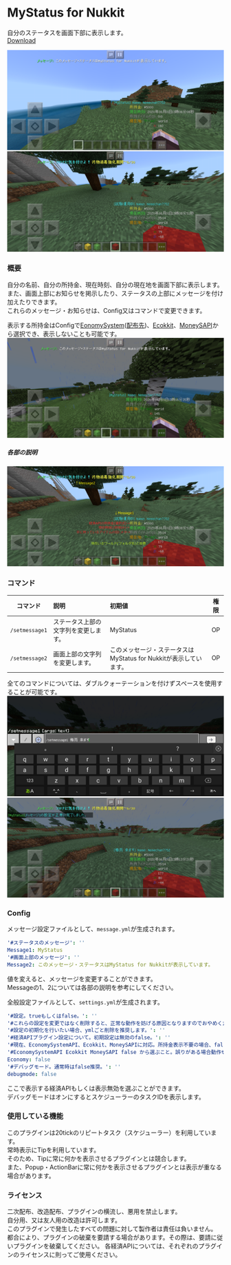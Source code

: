 # MyStatus for Nukkit
自分のステータスを画面下部に表示します。  
[Download](https://forum.mcbe.jp/resources/422/download)  
  
![画像0](picture/200pic1.png)  
![画像1](picture/200pic2.png)  
  
  
### 概要
自分の名前、自分の所持金、現在時刻、自分の現在地を画面下部に表示します。  
また、画面上部にお知らせを掲示したり、ステータスの上部にメッセージを付け加えたりできます。  
これらのメッセージ・お知らせは、Config又はコマンドで変更できます。  
  
表示する所持金はConfigで[EonomySystem](https://github.com/tedo0627/Horizon-2nd/blob/master/Plugins/EconomySystemAPI.jar)([配布先](https://github.com/tedo0627/Horizon-2nd))、[Ecokkit](https://forum.mcbe.jp/resources/476/)、[MoneySAPI](https://github.com/CoSSeDevelopmentTeam/MoneySAPI/releases)から選択でき、表示しないことも可能です。  
![画像1.5](picture/200pic5.png)  
  
##### 各部の説明   
![画像2](picture/200pic6.png)  

### コマンド
|コマンド|説明|初期値|権限|
|:-:|:--|:--|:-:|
|`/setmessage1`|ステータス上部の文字列を変更します。|MyStatus|OP|
|`/setmessage2`|画面上部の文字列を変更します。|このメッセージ・ステータスはMyStatus for Nukkitが表示しています。|OP|
  
全てのコマンドについては、ダブルクォーテーションを付けずスペースを使用することが可能です。   
![画像3](picture/200pic3.png)  
![画像4](picture/200pic4.png)  
  
### Config
メッセージ設定ファイルとして、`message.yml`が生成されます。  
```yaml
'#ステータスのメッセージ': ''
Message1: MyStatus
'#画面上部のメッセージ': ''
Message2: このメッセージ・ステータスはMyStatus for Nukkitが表示しています。
```
値を変えると、メッセージを変更することができます。  
Messageの1、2については各部の説明を参考にしてください。  

全般設定ファイルとして、`settings.yml`が生成されます。  
```yaml
'#設定。trueもしくはfalse。': ''
'#これらの設定を変更ではなく削除すると、正常な動作を妨げる原因となりますのでおやめください。': ''
'#設定の初期化を行いたい場合、ymlごと削除を推奨します。': ''
'#経済APIプラグイン設定について。初期設定は無効のfalse。': ''
'#現在、EconomySystemAPI、Ecokkit、MoneySAPIに対応。所持金表示不要の場合、false。': ''
'#EconomySystemAPI Ecokkit MoneySAPI false から選ぶこと。誤りがある場合動作せず。': ''
Economy: false
'#デバッグモード。通常時はfalse推奨。': ''
debugmode: false
```
ここで表示する経済APIもしくは表示無効を選ぶことができます。  
デバッグモードはオンにするとスケジューラーのタスクIDを表示します。  

### 使用している機能
このプラグインは20tickのリピートタスク（スケジューラー）を利用しています。  
常時表示にTipを利用しています。  
そのため、Tipに常に何かを表示させるプラグインとは競合します。  
また、Popup・ActionBarに常に何かを表示させるプラグインとは表示が重なる場合があります。  

### ライセンス
二次配布、改造配布、プラグインの横流し、悪用を禁止します。  
自分用、又は友人用の改造は許可します。  
このプラグインで発生したすべての問題に対して製作者は責任は負いません。  
都合により、プラグインの破棄を要請する場合があります。その際は、要請に従いプラグインを破棄してください。
各経済APIについては、それぞれのプラグインのライセンスに則ってご使用ください。  
